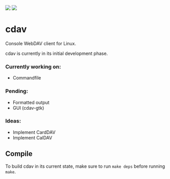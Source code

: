 ![](https://github.com/luv4bytes/cdav/workflows/ubuntu-16.04/badge.svg)
![](https://github.com/luv4bytes/cdav/workflows/ubuntu-18.04/badge.svg)

# cdav
Console WebDAV client for Linux.

cdav is currently in its initial development phase.

### Currently working on:
- Commandfile

### Pending:
- Formatted output
- GUI (cdav-gtk)

### Ideas:
- Implement CardDAV
- Implement CalDAV

## Compile

To build cdav in its current state, make sure to run 
`make deps` before running `make`.
